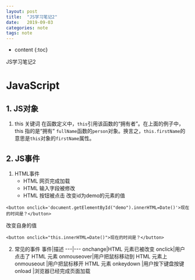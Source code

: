 ```yaml
---
layout: post
title:  "JS学习笔记2"
date:   2019-09-03
categories: note
tags: note
---
```


* content
{:toc}

JS学习笔记2






# JavaScript
## 1. JS对象
1. this 关键词
在函数定义中，`this`引用该函数的“拥有者”。在上面的例子中，this 指的是“拥有” `fullName`函数的`person`对象。换言之，`this.firstName`的意思是`this`对象的`firstName`属性。

## 2. JS事件
1. HTML事件
    * HTML 网页完成加载
    * HTML 输入字段被修改
    * HTML 按钮被点击
改变id为demo的元素的值
```
<button onclick='document.getElementById("demo").innerHTML=Date()'>现在的时间是？</button>
```
改变自身的值
```
<button onclick="this.innerHTML=Date()">现在的时间是？</button>
```
2. 常见的事件
事件|描述
---|---
onchange|HTML 元素已被改变
onclick|用户点击了 HTML 元素
onmouseover|用户把鼠标移动到 HTML 元素上
onmouseout |用户把鼠标移开 HTML 元素
onkeydown  |用户按下键盘按键
onload  |浏览器已经完成页面加载









































